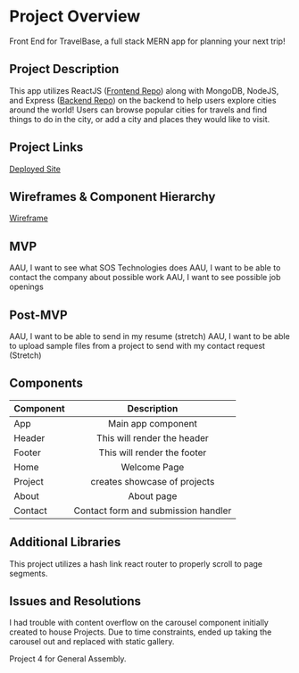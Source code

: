 # Project Overview

Front End for TravelBase, a full stack MERN app for planning your next trip! 

## Project Description

This app utilizes ReactJS ([Frontend Repo](https://github.com/nprasad2077/front-end-travel-app)) along with MongoDB, NodeJS, and Express ([Backend Repo](https://github.com/nprasad2077/back-end-travel-app)) on the backend to help users explore cities around the world! Users can browse popular cities for travels and find things to do in the city, or add a city and places they would like to visit. 

## Project Links

[Deployed Site](https://sos-tech.vercel.app/)

## Wireframes & Component Hierarchy

[Wireframe](https://photos.app.goo.gl/pofYeJG8WM3Gj2s39)

## MVP 

AAU, I want to see what SOS Technologies does
AAU, I want to be able to contact the company about possible work
AAU, I want to see possible job openings


## Post-MVP

AAU, I want to be able to send in my resume (stretch)
AAU, I want to be able to upload sample files from a project to send with my contact request (Stretch)

## Components

| Component | Description | 
| --- | :---: |  
| App | Main app component | 
| Header | This will render the header | 
| Footer | This will render the footer | 
| Home | Welcome Page | 
| Project | creates showcase of projects | 
| About | About page | 
| Contact | Contact form and submission handler | 

## Additional Libraries

This project utilizes a hash link react router to properly scroll to page segments.  

## Issues and Resolutions

I had trouble with content overflow on the carousel component initially created to house Projects. Due to time constraints, ended up taking the carousel out and replaced with static gallery. 

Project 4 for General Assembly. 


